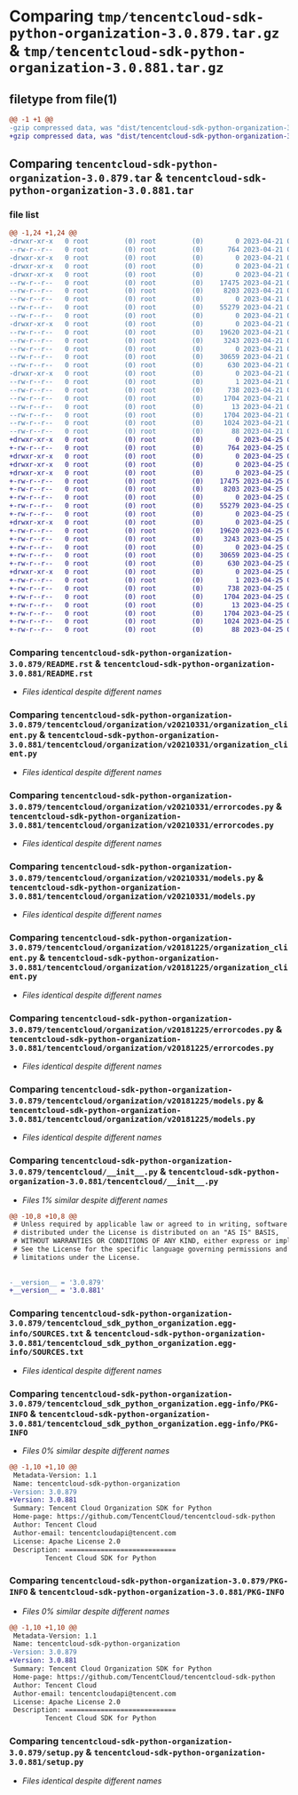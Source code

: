 # Comparing `tmp/tencentcloud-sdk-python-organization-3.0.879.tar.gz` & `tmp/tencentcloud-sdk-python-organization-3.0.881.tar.gz`

## filetype from file(1)

```diff
@@ -1 +1 @@
-gzip compressed data, was "dist/tencentcloud-sdk-python-organization-3.0.879.tar", last modified: Fri Apr 21 00:57:21 2023, max compression
+gzip compressed data, was "dist/tencentcloud-sdk-python-organization-3.0.881.tar", last modified: Tue Apr 25 00:46:44 2023, max compression
```

## Comparing `tencentcloud-sdk-python-organization-3.0.879.tar` & `tencentcloud-sdk-python-organization-3.0.881.tar`

### file list

```diff
@@ -1,24 +1,24 @@
-drwxr-xr-x   0 root         (0) root         (0)        0 2023-04-21 00:57:21.000000 tencentcloud-sdk-python-organization-3.0.879/
--rw-r--r--   0 root         (0) root         (0)      764 2023-04-21 00:57:20.000000 tencentcloud-sdk-python-organization-3.0.879/README.rst
-drwxr-xr-x   0 root         (0) root         (0)        0 2023-04-21 00:57:21.000000 tencentcloud-sdk-python-organization-3.0.879/tencentcloud/
-drwxr-xr-x   0 root         (0) root         (0)        0 2023-04-21 00:57:21.000000 tencentcloud-sdk-python-organization-3.0.879/tencentcloud/organization/
-drwxr-xr-x   0 root         (0) root         (0)        0 2023-04-21 00:57:21.000000 tencentcloud-sdk-python-organization-3.0.879/tencentcloud/organization/v20210331/
--rw-r--r--   0 root         (0) root         (0)    17475 2023-04-21 00:57:20.000000 tencentcloud-sdk-python-organization-3.0.879/tencentcloud/organization/v20210331/organization_client.py
--rw-r--r--   0 root         (0) root         (0)     8203 2023-04-21 00:57:20.000000 tencentcloud-sdk-python-organization-3.0.879/tencentcloud/organization/v20210331/errorcodes.py
--rw-r--r--   0 root         (0) root         (0)        0 2023-04-21 00:57:20.000000 tencentcloud-sdk-python-organization-3.0.879/tencentcloud/organization/v20210331/__init__.py
--rw-r--r--   0 root         (0) root         (0)    55279 2023-04-21 00:57:20.000000 tencentcloud-sdk-python-organization-3.0.879/tencentcloud/organization/v20210331/models.py
--rw-r--r--   0 root         (0) root         (0)        0 2023-04-21 00:57:20.000000 tencentcloud-sdk-python-organization-3.0.879/tencentcloud/organization/__init__.py
-drwxr-xr-x   0 root         (0) root         (0)        0 2023-04-21 00:57:21.000000 tencentcloud-sdk-python-organization-3.0.879/tencentcloud/organization/v20181225/
--rw-r--r--   0 root         (0) root         (0)    19620 2023-04-21 00:57:20.000000 tencentcloud-sdk-python-organization-3.0.879/tencentcloud/organization/v20181225/organization_client.py
--rw-r--r--   0 root         (0) root         (0)     3243 2023-04-21 00:57:20.000000 tencentcloud-sdk-python-organization-3.0.879/tencentcloud/organization/v20181225/errorcodes.py
--rw-r--r--   0 root         (0) root         (0)        0 2023-04-21 00:57:20.000000 tencentcloud-sdk-python-organization-3.0.879/tencentcloud/organization/v20181225/__init__.py
--rw-r--r--   0 root         (0) root         (0)    30659 2023-04-21 00:57:20.000000 tencentcloud-sdk-python-organization-3.0.879/tencentcloud/organization/v20181225/models.py
--rw-r--r--   0 root         (0) root         (0)      630 2023-04-21 00:57:20.000000 tencentcloud-sdk-python-organization-3.0.879/tencentcloud/__init__.py
-drwxr-xr-x   0 root         (0) root         (0)        0 2023-04-21 00:57:21.000000 tencentcloud-sdk-python-organization-3.0.879/tencentcloud_sdk_python_organization.egg-info/
--rw-r--r--   0 root         (0) root         (0)        1 2023-04-21 00:57:21.000000 tencentcloud-sdk-python-organization-3.0.879/tencentcloud_sdk_python_organization.egg-info/dependency_links.txt
--rw-r--r--   0 root         (0) root         (0)      738 2023-04-21 00:57:21.000000 tencentcloud-sdk-python-organization-3.0.879/tencentcloud_sdk_python_organization.egg-info/SOURCES.txt
--rw-r--r--   0 root         (0) root         (0)     1704 2023-04-21 00:57:21.000000 tencentcloud-sdk-python-organization-3.0.879/tencentcloud_sdk_python_organization.egg-info/PKG-INFO
--rw-r--r--   0 root         (0) root         (0)       13 2023-04-21 00:57:21.000000 tencentcloud-sdk-python-organization-3.0.879/tencentcloud_sdk_python_organization.egg-info/top_level.txt
--rw-r--r--   0 root         (0) root         (0)     1704 2023-04-21 00:57:21.000000 tencentcloud-sdk-python-organization-3.0.879/PKG-INFO
--rw-r--r--   0 root         (0) root         (0)     1024 2023-04-21 00:57:20.000000 tencentcloud-sdk-python-organization-3.0.879/setup.py
--rw-r--r--   0 root         (0) root         (0)       88 2023-04-21 00:57:21.000000 tencentcloud-sdk-python-organization-3.0.879/setup.cfg
+drwxr-xr-x   0 root         (0) root         (0)        0 2023-04-25 00:46:44.000000 tencentcloud-sdk-python-organization-3.0.881/
+-rw-r--r--   0 root         (0) root         (0)      764 2023-04-25 00:46:44.000000 tencentcloud-sdk-python-organization-3.0.881/README.rst
+drwxr-xr-x   0 root         (0) root         (0)        0 2023-04-25 00:46:44.000000 tencentcloud-sdk-python-organization-3.0.881/tencentcloud/
+drwxr-xr-x   0 root         (0) root         (0)        0 2023-04-25 00:46:44.000000 tencentcloud-sdk-python-organization-3.0.881/tencentcloud/organization/
+drwxr-xr-x   0 root         (0) root         (0)        0 2023-04-25 00:46:44.000000 tencentcloud-sdk-python-organization-3.0.881/tencentcloud/organization/v20210331/
+-rw-r--r--   0 root         (0) root         (0)    17475 2023-04-25 00:46:44.000000 tencentcloud-sdk-python-organization-3.0.881/tencentcloud/organization/v20210331/organization_client.py
+-rw-r--r--   0 root         (0) root         (0)     8203 2023-04-25 00:46:44.000000 tencentcloud-sdk-python-organization-3.0.881/tencentcloud/organization/v20210331/errorcodes.py
+-rw-r--r--   0 root         (0) root         (0)        0 2023-04-25 00:46:44.000000 tencentcloud-sdk-python-organization-3.0.881/tencentcloud/organization/v20210331/__init__.py
+-rw-r--r--   0 root         (0) root         (0)    55279 2023-04-25 00:46:44.000000 tencentcloud-sdk-python-organization-3.0.881/tencentcloud/organization/v20210331/models.py
+-rw-r--r--   0 root         (0) root         (0)        0 2023-04-25 00:46:44.000000 tencentcloud-sdk-python-organization-3.0.881/tencentcloud/organization/__init__.py
+drwxr-xr-x   0 root         (0) root         (0)        0 2023-04-25 00:46:44.000000 tencentcloud-sdk-python-organization-3.0.881/tencentcloud/organization/v20181225/
+-rw-r--r--   0 root         (0) root         (0)    19620 2023-04-25 00:46:44.000000 tencentcloud-sdk-python-organization-3.0.881/tencentcloud/organization/v20181225/organization_client.py
+-rw-r--r--   0 root         (0) root         (0)     3243 2023-04-25 00:46:44.000000 tencentcloud-sdk-python-organization-3.0.881/tencentcloud/organization/v20181225/errorcodes.py
+-rw-r--r--   0 root         (0) root         (0)        0 2023-04-25 00:46:44.000000 tencentcloud-sdk-python-organization-3.0.881/tencentcloud/organization/v20181225/__init__.py
+-rw-r--r--   0 root         (0) root         (0)    30659 2023-04-25 00:46:44.000000 tencentcloud-sdk-python-organization-3.0.881/tencentcloud/organization/v20181225/models.py
+-rw-r--r--   0 root         (0) root         (0)      630 2023-04-25 00:46:44.000000 tencentcloud-sdk-python-organization-3.0.881/tencentcloud/__init__.py
+drwxr-xr-x   0 root         (0) root         (0)        0 2023-04-25 00:46:44.000000 tencentcloud-sdk-python-organization-3.0.881/tencentcloud_sdk_python_organization.egg-info/
+-rw-r--r--   0 root         (0) root         (0)        1 2023-04-25 00:46:44.000000 tencentcloud-sdk-python-organization-3.0.881/tencentcloud_sdk_python_organization.egg-info/dependency_links.txt
+-rw-r--r--   0 root         (0) root         (0)      738 2023-04-25 00:46:44.000000 tencentcloud-sdk-python-organization-3.0.881/tencentcloud_sdk_python_organization.egg-info/SOURCES.txt
+-rw-r--r--   0 root         (0) root         (0)     1704 2023-04-25 00:46:44.000000 tencentcloud-sdk-python-organization-3.0.881/tencentcloud_sdk_python_organization.egg-info/PKG-INFO
+-rw-r--r--   0 root         (0) root         (0)       13 2023-04-25 00:46:44.000000 tencentcloud-sdk-python-organization-3.0.881/tencentcloud_sdk_python_organization.egg-info/top_level.txt
+-rw-r--r--   0 root         (0) root         (0)     1704 2023-04-25 00:46:44.000000 tencentcloud-sdk-python-organization-3.0.881/PKG-INFO
+-rw-r--r--   0 root         (0) root         (0)     1024 2023-04-25 00:46:44.000000 tencentcloud-sdk-python-organization-3.0.881/setup.py
+-rw-r--r--   0 root         (0) root         (0)       88 2023-04-25 00:46:44.000000 tencentcloud-sdk-python-organization-3.0.881/setup.cfg
```

### Comparing `tencentcloud-sdk-python-organization-3.0.879/README.rst` & `tencentcloud-sdk-python-organization-3.0.881/README.rst`

 * *Files identical despite different names*

### Comparing `tencentcloud-sdk-python-organization-3.0.879/tencentcloud/organization/v20210331/organization_client.py` & `tencentcloud-sdk-python-organization-3.0.881/tencentcloud/organization/v20210331/organization_client.py`

 * *Files identical despite different names*

### Comparing `tencentcloud-sdk-python-organization-3.0.879/tencentcloud/organization/v20210331/errorcodes.py` & `tencentcloud-sdk-python-organization-3.0.881/tencentcloud/organization/v20210331/errorcodes.py`

 * *Files identical despite different names*

### Comparing `tencentcloud-sdk-python-organization-3.0.879/tencentcloud/organization/v20210331/models.py` & `tencentcloud-sdk-python-organization-3.0.881/tencentcloud/organization/v20210331/models.py`

 * *Files identical despite different names*

### Comparing `tencentcloud-sdk-python-organization-3.0.879/tencentcloud/organization/v20181225/organization_client.py` & `tencentcloud-sdk-python-organization-3.0.881/tencentcloud/organization/v20181225/organization_client.py`

 * *Files identical despite different names*

### Comparing `tencentcloud-sdk-python-organization-3.0.879/tencentcloud/organization/v20181225/errorcodes.py` & `tencentcloud-sdk-python-organization-3.0.881/tencentcloud/organization/v20181225/errorcodes.py`

 * *Files identical despite different names*

### Comparing `tencentcloud-sdk-python-organization-3.0.879/tencentcloud/organization/v20181225/models.py` & `tencentcloud-sdk-python-organization-3.0.881/tencentcloud/organization/v20181225/models.py`

 * *Files identical despite different names*

### Comparing `tencentcloud-sdk-python-organization-3.0.879/tencentcloud/__init__.py` & `tencentcloud-sdk-python-organization-3.0.881/tencentcloud/__init__.py`

 * *Files 1% similar despite different names*

```diff
@@ -10,8 +10,8 @@
 # Unless required by applicable law or agreed to in writing, software
 # distributed under the License is distributed on an "AS IS" BASIS,
 # WITHOUT WARRANTIES OR CONDITIONS OF ANY KIND, either express or implied.
 # See the License for the specific language governing permissions and
 # limitations under the License.
 
 
-__version__ = '3.0.879'
+__version__ = '3.0.881'
```

### Comparing `tencentcloud-sdk-python-organization-3.0.879/tencentcloud_sdk_python_organization.egg-info/SOURCES.txt` & `tencentcloud-sdk-python-organization-3.0.881/tencentcloud_sdk_python_organization.egg-info/SOURCES.txt`

 * *Files identical despite different names*

### Comparing `tencentcloud-sdk-python-organization-3.0.879/tencentcloud_sdk_python_organization.egg-info/PKG-INFO` & `tencentcloud-sdk-python-organization-3.0.881/tencentcloud_sdk_python_organization.egg-info/PKG-INFO`

 * *Files 0% similar despite different names*

```diff
@@ -1,10 +1,10 @@
 Metadata-Version: 1.1
 Name: tencentcloud-sdk-python-organization
-Version: 3.0.879
+Version: 3.0.881
 Summary: Tencent Cloud Organization SDK for Python
 Home-page: https://github.com/TencentCloud/tencentcloud-sdk-python
 Author: Tencent Cloud
 Author-email: tencentcloudapi@tencent.com
 License: Apache License 2.0
 Description: ============================
         Tencent Cloud SDK for Python
```

### Comparing `tencentcloud-sdk-python-organization-3.0.879/PKG-INFO` & `tencentcloud-sdk-python-organization-3.0.881/PKG-INFO`

 * *Files 0% similar despite different names*

```diff
@@ -1,10 +1,10 @@
 Metadata-Version: 1.1
 Name: tencentcloud-sdk-python-organization
-Version: 3.0.879
+Version: 3.0.881
 Summary: Tencent Cloud Organization SDK for Python
 Home-page: https://github.com/TencentCloud/tencentcloud-sdk-python
 Author: Tencent Cloud
 Author-email: tencentcloudapi@tencent.com
 License: Apache License 2.0
 Description: ============================
         Tencent Cloud SDK for Python
```

### Comparing `tencentcloud-sdk-python-organization-3.0.879/setup.py` & `tencentcloud-sdk-python-organization-3.0.881/setup.py`

 * *Files identical despite different names*

